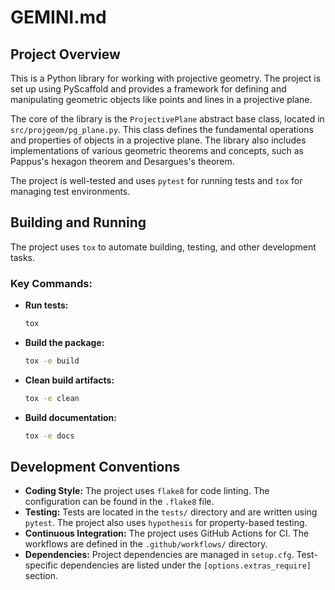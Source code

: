 # GEMINI.md

## Project Overview

This is a Python library for working with projective geometry. The project is set up using PyScaffold and provides a framework for defining and manipulating geometric objects like points and lines in a projective plane.

The core of the library is the `ProjectivePlane` abstract base class, located in `src/projgeom/pg_plane.py`. This class defines the fundamental operations and properties of objects in a projective plane. The library also includes implementations of various geometric theorems and concepts, such as Pappus's hexagon theorem and Desargues's theorem.

The project is well-tested and uses `pytest` for running tests and `tox` for managing test environments.

## Building and Running

The project uses `tox` to automate building, testing, and other development tasks.

### Key Commands:

*   **Run tests:**
    ```bash
    tox
    ```

*   **Build the package:**
    ```bash
    tox -e build
    ```

*   **Clean build artifacts:**
    ```bash
    tox -e clean
    ```

*   **Build documentation:**
    ```bash
    tox -e docs
    ```

## Development Conventions

*   **Coding Style:** The project uses `flake8` for code linting. The configuration can be found in the `.flake8` file.
*   **Testing:** Tests are located in the `tests/` directory and are written using `pytest`. The project also uses `hypothesis` for property-based testing.
*   **Continuous Integration:** The project uses GitHub Actions for CI. The workflows are defined in the `.github/workflows/` directory.
*   **Dependencies:** Project dependencies are managed in `setup.cfg`. Test-specific dependencies are listed under the `[options.extras_require]` section.
